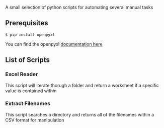 A small selection of python scripts for automating several manual tasks

## Prerequisites

```
$ pip install openpyxl
```
You can find the openpyxl [documentation here](https://openpyxl.readthedocs.io/en/stable/)

## List of Scripts

### Excel Reader
This script will iterate thorugh a folder and return a worksheet if a specific value is contained within

### Extract Filenames
This script searches a directory and returns all of the filenames within a CSV format for manipulation
